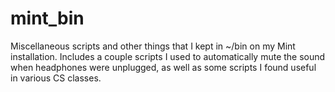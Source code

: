 # mint_bin
Miscellaneous scripts and other things that I kept in ~/bin on my Mint installation. Includes a couple scripts I used to automatically mute the sound when headphones were unplugged, as well as some scripts I found useful in various CS classes.
